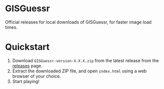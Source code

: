 # GISGuessr
Official releases for local downloads of GISGuessr, for faster image load times.

# Quickstart
1. Download `GISGuessr-version-X.X.X.zip` from the latest release from the [releases](https://github.com/Igyeom/GISGuessr/releases) page.
2. Extract the downloaded ZIP file, and open `index.html` using a web browser of your choice.
3. Start playing!
